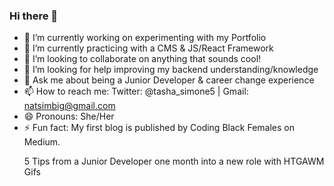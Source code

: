 ### Hi there 👋


- 🔭 I’m currently working on experimenting with my Portfolio
- 🌱 I’m currently practicing with a CMS & JS/React Framework
- 👯 I’m looking to collaborate on anything that sounds cool!
- 🤔 I’m looking for help improving my backend understanding/knowledge
- 💬 Ask me about being a Junior Developer & career change experience
- 📫 How to reach me: Twitter: @tasha_simone5 | Gmail: natsimbig@gmail.com
- 😄 Pronouns: She/Her
- ⚡ Fun fact: My first blog is published by Coding Black Females on Medium. <p href="https://medium.com/codingblackfemales/5-tips-from-a-junior-developer-one-month-into-a-new-role-with-how-to-get-away-with-murder-gifs-d32a31c6a180" alt="link to natashas blog"> 5 Tips from a Junior Developer one month into a new role with HTGAWM Gifs</p>

